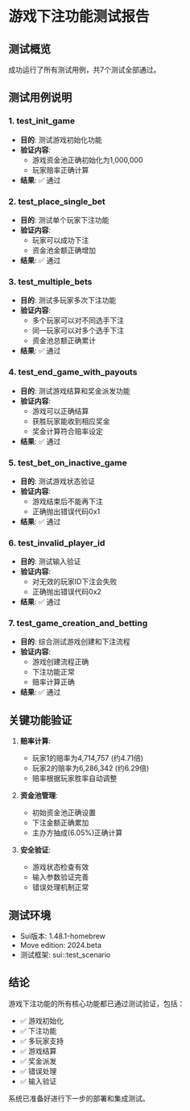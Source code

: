 # 游戏下注功能测试报告

## 测试概览

成功运行了所有测试用例，共7个测试全部通过。

## 测试用例说明

### 1. test_init_game
- **目的**: 测试游戏初始化功能
- **验证内容**: 
  - 游戏资金池正确初始化为1,000,000
  - 玩家赔率正确计算
- **结果**: ✅ 通过

### 2. test_place_single_bet  
- **目的**: 测试单个玩家下注功能
- **验证内容**:
  - 玩家可以成功下注
  - 资金池金额正确增加
- **结果**: ✅ 通过

### 3. test_multiple_bets
- **目的**: 测试多玩家多次下注功能
- **验证内容**:
  - 多个玩家可以对不同选手下注
  - 同一玩家可以对多个选手下注
  - 资金池总额正确累计
- **结果**: ✅ 通过

### 4. test_end_game_with_payouts
- **目的**: 测试游戏结算和奖金派发功能
- **验证内容**:
  - 游戏可以正确结算
  - 获胜玩家能收到相应奖金
  - 奖金计算符合赔率设定
- **结果**: ✅ 通过

### 5. test_bet_on_inactive_game
- **目的**: 测试游戏状态验证
- **验证内容**:
  - 游戏结束后不能再下注
  - 正确抛出错误代码0x1
- **结果**: ✅ 通过

### 6. test_invalid_player_id
- **目的**: 测试输入验证
- **验证内容**:
  - 对无效的玩家ID下注会失败
  - 正确抛出错误代码0x2
- **结果**: ✅ 通过

### 7. test_game_creation_and_betting
- **目的**: 综合测试游戏创建和下注流程
- **验证内容**:
  - 游戏创建流程正确
  - 下注功能正常
  - 赔率计算正确
- **结果**: ✅ 通过

## 关键功能验证

1. **赔率计算**: 
   - 玩家1的赔率为4,714,757 (约4.71倍)
   - 玩家2的赔率为6,286,342 (约6.29倍)
   - 赔率根据玩家胜率自动调整

2. **资金池管理**:
   - 初始资金池正确设置
   - 下注金额正确累加
   - 主办方抽成(6.05%)正确计算

3. **安全验证**:
   - 游戏状态检查有效
   - 输入参数验证完善
   - 错误处理机制正常

## 测试环境

- Sui版本: 1.48.1-homebrew
- Move edition: 2024.beta
- 测试框架: sui::test_scenario

## 结论

游戏下注功能的所有核心功能都已通过测试验证，包括：
- ✅ 游戏初始化
- ✅ 下注功能
- ✅ 多玩家支持
- ✅ 游戏结算
- ✅ 奖金派发
- ✅ 错误处理
- ✅ 输入验证

系统已准备好进行下一步的部署和集成测试。 